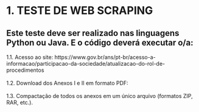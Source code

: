 <h1>1. TESTE DE WEB SCRAPING</h1>
<h2>Este teste deve ser realizado nas linguagens Python ou Java. E o código deverá executar o/a:</h2>
<p2>1.1. Acesso ao site: https://www.gov.br/ans/pt-br/acesso-a-informacao/participacao-da-sociedade/atualizacao-do-rol-de-procedimentos</p2> <br/><br/>
<p2>1.2. Download dos Anexos I e II em formato PDF:</p2> <br/><br/>
<p2>1.3. Compactação de todos os anexos em um único arquivo (formatos ZIP, RAR, etc.).</p2><br/>
